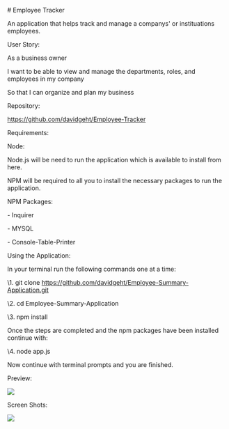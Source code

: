 \# Employee Tracker 

An application that helps track and manage a companys' or instituations employees. 

User Story:

As a business owner

I want to be able to view and manage the departments, roles, and employees in my company

So that I can organize and plan my business



Repository:

https://github.com/davidgeht/Employee-Tracker



Requirements:



Node:

Node.js will be need to run the application which is available to install from here.

NPM will be required to all you to install the necessary packages to run the application.



NPM Packages:



\- Inquirer

\- MYSQL

\- Console-Table-Printer



Using the Application:

In your terminal run the following commands one at a time: 



\1. git clone https://github.com/davidgeht/Employee-Summary-Application.git



\2. cd Employee-Summary-Application



\3. npm install



Once the steps are completed and the npm packages have been installed continue with:



\4. node app.js



Now continue with terminal prompts and you are finished. 



Preview: 

<img src="/Users/davidgehtman/assignments/Employee-Summary-Application/output/Preview.gif">



Screen Shots:

<img src="/Users/davidgehtman/assignments/Employee-Summary-Application/output/screenshot.png">